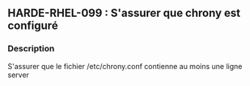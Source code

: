 ## HARDE-RHEL-099 : S'assurer que chrony est configuré

### Description

S'assurer que le fichier /etc/chrony.conf contienne au moins une ligne server 

